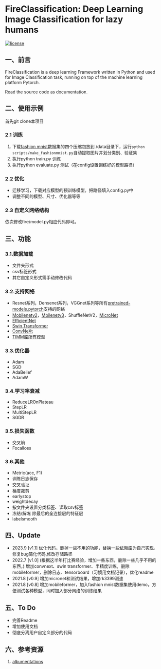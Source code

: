 # FireClassification: Deep Learning Image Classification for lazy humans

[![license](https://img.shields.io/github/license/mashape/apistatus.svg?maxAge=2592000)](https://github.com/fire717/Fire/blob/main/LICENSE)

## 一、前言
FireClassification is a deep learning Framework written in Python and used for Image Classification task, running on top of the machine learning platform Pytorch.

Read the source code as documentation.

## 二、使用示例

首先git clone本项目

### 2.1 训练
1. 下载[fashion mnist](https://github.com/zalandoresearch/fashion-mnist)数据集的四个压缩包放到./data目录下，运行`python scripts/make_fashionmnist.py`自动提取图片并划分类别、验证集
2. 执行python train.py 训练
3. 执行python evaluate.py 测试（在config设置训练好的模型路径）

### 2.2 优化
* 迁移学习，下载对应模型的预训练模型，把路径填入config.py中
* 调整不同的模型、尺寸、优化器等等

### 2.3 自定义网络结构
依次修改fire/model.py相应代码即可。

## 三、功能
### 3.1.数据加载
* 文件夹形式
* csv标签形式
* 其它自定义形式需手动修改代码

### 3.2.支持网络

* Resnet系列，Densenet系列，VGGnet系列等所有[pretrained-models.pytorch](https://github.com/Cadene/pretrained-models.pytorch)支持的网络
* [Mobilenetv2](https://pytorch.org/docs/stable/torchvision/models.html?highlight=mobilenet#torchvision.models.mobilenet_v2)，[Mbilenetv3](https://github.com/kuan-wang/pytorch-mobilenet-v3)，ShuffleNetV2，[MicroNet](https://github.com/liyunsheng13/micronet)
* [EfficientNet](https://github.com/lukemelas/EfficientNet-PyTorch)
* [Swin Transformer](https://github.com/microsoft/Swin-Transformer)
* [ConvNeXt](https://github.com/facebookresearch/ConvNeXt)
* [TIMM库所有模型](https://github.com/huggingface/pytorch-image-models)



### 3.3.优化器
* Adam  
* SGD 
* AdaBelief 
* AdamW

### 3.4.学习率衰减
* ReduceLROnPlateau
* StepLR
* MultiStepLR
* SGDR

### 3.5.损失函数
* 交叉熵
* Focalloss

### 3.6.其他
* Metric(acc, F1)
* 训练日志保存
* 交叉验证
* 梯度裁剪
* earlystop
* weightdecay
* 按文件夹设置分类标签、读取csv标签
* 冻结/解冻 除最后的全连接层的特征层
* labelsmooth

 

## 四、Update
* 2023.9 [v1.1] 优化代码，删掉一些不用的功能，替换一些依赖库为自己实现，修复bug简化代码,修改存储路径
* 2022.7 [v1.0] (根据这半年打比赛经验，增加一些东西，删除一些几乎不用的东西。) 增加convnext、swin transformer、半精度训练，删除mobileformer，删除日志、tensorboard（习惯用文档记录），优化readme
* 2021.8 [v0.9] 增加micronet和测试结果，增加rk3399测速
* 2021.8 [v0.8] 增加mobileformer，加入fashion mnist数据集使用demo，方便测试各种模型，同时加入部分网络的训练结果

## 五、To Do
* 完善Readme
* 增加使用文档
* 彻底分离用户自定义部分的代码

## 六、参考资源
1. [albumentations](https://github.com/albumentations-team/albumentations)

